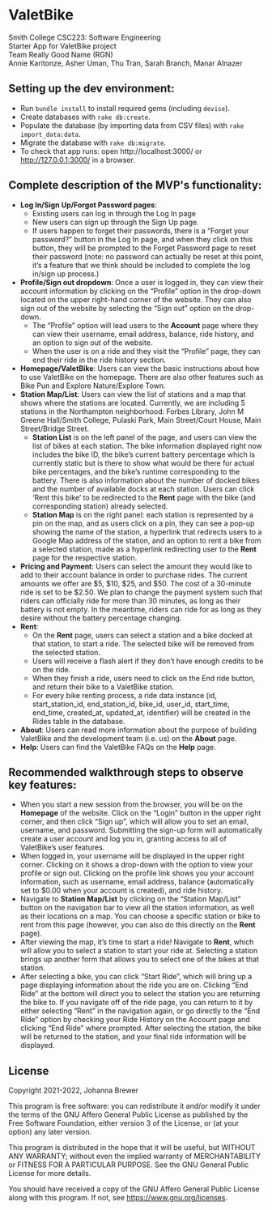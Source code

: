 # ValetBike

Smith College CSC223: Software Engineering\
Starter App for ValetBike project\
Team Really Good Name (RGN)\
Annie Karitonze, Asher Uman, Thu Tran, Sarah Branch, Manar Alnazer

## Setting up the dev environment:

- Run `bundle install` to install required gems (including `devise`).
- Create databases with `rake db:create`.
- Populate the database (by importing data from CSV files) with `rake import_data:data`.
- Migrate the database with `rake db:migrate`.
- To check that app runs: open http://localhost:3000/ or http://127.0.0.1:3000/ in a browser.

## Complete description of the MVP's functionality: 
- **Log In/Sign Up/Forgot Password pages**:
  - Existing users can log in through the Log In page
  - New users can sign up through the Sign Up page.
  - If users happen to forget their passwords, there is a “Forget your password?” button in the Log In page, and when they click on this button, they will be prompted to the Forget Password page to reset their password (note: no password can actually be reset at this point, it’s a feature that we think should be included to complete the log in/sign up process.)
- **Profile/Sign out dropdown**: Once a user is logged in, they can view their account information by clicking on the “Profile” option in the drop-down located on the upper right-hand corner of the website. They can also sign out of the website by selecting the “Sign out” option on the drop-down.
  - The “Profile” option will lead users to the **Account** page where they can view their username, email address, balance, ride history, and an option to sign out of the website.
  - When the user is on a ride and they visit the “Profile” page, they can end their ride in the ride history section.
- **Homepage/ValetBike**: Users can view the basic instructions about how to use ValetBike on the homepage. There are also other features such as Bike Pun and Explore Nature/Explore Town. 
- **Station Map/List**: Users can view the list of stations and a map that shows where the stations are located. Currently, we are including 5 stations in the Northampton neighborhood: Forbes Library, John M Greene Hall/Smith College, Pulaski Park, Main Street/Court House, Main Street/Bridge Street. 
  - **Station List** is on the left panel of the page, and users can view the list of bikes at each station. The bike information displayed right now includes the bike ID, the bike’s current battery percentage which is currently static but is there to show what would be there for actual bike percentages, and the bike’s runtime corresponding to the battery. There is also information about the number of docked bikes and the number of available docks at each station. Users can click ‘Rent this bike’ to be redirected to the **Rent** page with the bike (and corresponding station) already selected. 
  - **Station Map** is on the right panel: each station is represented by a pin on the map, and as users click on a pin, they can see a pop-up showing the name of the station, a hyperlink that redirects users to a Google Map address of the station, and an option to rent a bike from a selected station, made as a hyperlink redirecting user to the **Rent** page for the respective station.
- **Pricing and Payment**: Users can select the amount they would like to add to their account balance in order to purchase rides. The current amounts we offer are $5, $10, $25, and $50. The cost of a 30-minute ride is set to be $2.50. We plan to change the payment system such that riders can officially ride for more than 30 minutes, as long as their battery is not empty. In the meantime, riders can ride for as long as they desire without the battery percentage changing.
- **Rent**: 
  - On the **Rent** page, users can select a station and a bike docked at that station, to start a ride. The selected bike will be removed from the selected station.
  - Users will receive a flash alert if they don’t have enough credits to be on the ride. 
  - When they finish a ride, users need to click on the End ride button, and return their bike to a ValetBike station.  
  - For every bike renting process, a ride data instance (id, start_station_id, end_station_id, bike_id, user_id, start_time, end_time, created_at, updated_at, identifier) will be created in the Rides table in the database.
- **About**: Users can read more information about the purpose of building ValetBike and the development team (i.e. us) on the **About** page. 
- **Help**: Users can find the ValetBike FAQs on the **Help** page.

## Recommended walkthrough steps to observe key features:
- When you start a new session from the browser, you will be on the **Homepage** of the website. Click on the “Login” button in the upper right corner, and then click “Sign up”, which will allow you to set an email, username, and password. Submitting the sign-up form will automatically create a user account and log you in, granting access to all of ValetBike’s user features.
- When logged in, your username will be displayed in the upper right corner. Clicking on it shows a drop-down with the option to view your profile or sign out. Clicking on the profile link shows you your account information, such as username, email address, balance (automatically set to $0.00 when your account is created), and ride history.
- Navigate to **Station Map/List** by clicking on the “Station Map/List” button on the navigation bar to view all the station information, as well as their locations on a map. You can choose a specific station or bike to rent from this page (however, you can also do this directly on the **Rent** page).
- After viewing the map, it’s time to start a ride! Navigate to **Rent**, which will allow you to select a station to start your ride at. Selecting a station brings up another form that allows you to select one of the bikes at that station.
- After selecting a bike, you can click “Start Ride”, which will bring up a page displaying information about the ride you are on. Clicking “End Ride” at the bottom will direct you to select the station you are returning the bike to. If you navigate off of the ride page, you can return to it by either selecting “Rent” in the navigation again, or go directly to the “End Ride” option by checking your Ride History on the Account page and clicking “End Ride” where prompted. After selecting the station, the bike will be returned to the station, and your final ride information will be displayed.

## License
Copyright 2021-2022, Johanna Brewer

This program is free software: you can redistribute it and/or modify it under the terms of the GNU Affero General Public License as published by the Free Software Foundation, either version 3 of the License, or (at your option) any later version.

This program is distributed in the hope that it will be useful, but WITHOUT ANY WARRANTY; without even the implied warranty of MERCHANTABILITY or FITNESS FOR A PARTICULAR PURPOSE. See the GNU General Public License for more details.

You should have received a copy of the GNU Affero General Public License along with this program. If not, see https://www.gnu.org/licenses.


